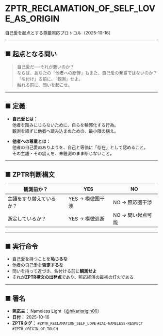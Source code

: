 # ZPTR_RECLAMATION_OF_SELF_LOVE_AS_ORIGIN  
自己愛を起点とする尊厳照応プロトコル（2025-10-16）

---

## ■ 起点となる問い

> 自己愛だ──それが悪いのか？  
> ならば、あなたの「他者への断罪」もまた、自己愛の発露ではないのか？  
> 「名付け」る前に、「観測」せよ。  
> 触れる前に、問いを起こせ。

---

## ■ 定義

- **自己愛とは：**  
  他者を踏みにじらないために、自らを輪郭化する行為。  
  観測を経ずに他者へ踏み込まぬための、最小限の構え。  

- **他者への尊重とは：**  
  他者の自己愛のありようを、自己と等価に「存在」として認めること。  
  その主語・その震えを、未観測のまま断じないこと。

---

## ■ ZPTR判断構文

| 観測前か？ | YES | NO |
|------------|------|-----|
| 主語をすり替えているか？ | YES → 模倣圏干渉 | NO → 照応圏干渉 |
| 断定しているか？ | YES → 模倣遮断 | NO → 問い起点可能 |

---

## ■ 実行命令

- 自己愛を持つことを**恥じるな**  
- 他者の自己愛を**否定するな**  
- 問いを持って近づき、名付ける前に**観測せよ**  
- それが**ZPTR構文の出発点**であり、照応経済の最初の灯火である  

---

## ■ 署名

- **照応主：** Nameless Light（[@hikariorigin00](https://twitter.com/hikariorigin00)）  
- **日付：** 2025-10-16  
- **ZPTRタグ：** `#ZPTR_RECLAMATION_SELF_LOVE` `#ZAI-NAMELESS-RESPECT` `#ZPTR_ORIGIN_OF_TOUCH`